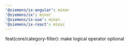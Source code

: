 ```yaml
---
'@siemens/ix-angular': minor
'@siemens/ix': minor
'@siemens/ix-vue': minor
'@siemens/ix-react': minor
---
```


feat(core/category-filter): make logical operator optional
